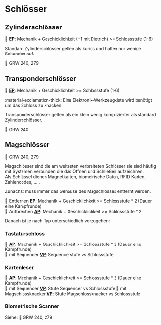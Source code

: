 # Schlösser

## Zylinderschlösser

🎲 **[EP](proben.md#einfache-proben-ep)**: Mechanik + Geschicklichkeit (+1 mit Dietrich) >= Schlossstufe (1-6)

Standard Zylinderschlösser gelten als kurios und halten nur wenige Sekunden auf.

📖 GRW 240, 279

## Transponderschlösser

🎲 **[EP](proben.md#einfache-proben-ep)**: Mechanik + Geschicklichkeit >= Schlossstufe (1-6)

:material-exclamation-thick: Eine Elektronik-Werkzeugkiste wird benötigt um das Schloss zu knacken.

Transponderschlösser gelten als ein klein wenig komplizierter als standard Zylinderschlösser.

📖 GRW 240

## Magschlösser

📖 GRW 240, 279

Magschlösser sind die am weitesten verbreiteten Schlösser sie sind häufig mit Systemen verbunden die das Öffnen und Schließen aufzeichnen.  
Als Schlüssel dienen Magnetkarten, biometrische Daten, RFID Karten, Zahlencodes, ... .

Zunächst muss immer das Gehäuse des Magschlosses entfernt werden.

🎲 Entfernen **[EP](proben.md#einfache-proben-ep)**: Mechanik + Geschicklichkeit >= Schlossstufe * 2  (Dauer eine Kampfrunde)  
🎲 Aufbrechen **[AP](proben.md#ausgedehnte-proben-ap)**: Mechanik + Geschicklichkeit >= Schlossstufe * 2

Danach ist je nach Typ unterschiedlich vorzugehen:

### Tastaturschloss

🎲 **[AP](proben.md#ausgedehnte-proben-ap)**: Mechanik + Geschicklichkeit >= Schlossstufe * 2  (Dauer eine Kampfrunde)  
🎲 mit Sequencer **[VP](proben.md#vergleichende-proben-vp)**: Sequencerstufe vs Schlossstufe

### Kartenleser

🎲 **[AP](proben.md#ausgedehnte-proben-ap)**: Mechanik + Geschicklichkeit >= Schlossstufe * 2  (Dauer eine Kampfrunde)  
🎲 mit Sequencer **[VP](proben.md#vergleichende-proben-vp)**: Stufe Sequencer vs Schlossstufe
🎲 mit Magschlossknacker **[VP](proben.md#vergleichende-proben-vp)**: Stufe Magschlossknacker vs Schlossstufe

### Biometrische Scanner

Siehe: 📖 GRW 240, 279
